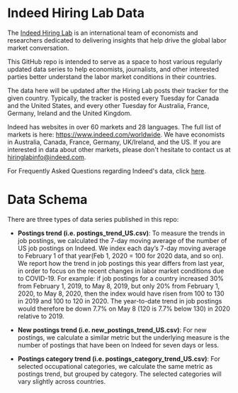 # Indeed Hiring Lab Data

The [Indeed Hiring Lab](http://hiringlab.org) is an international team of economists and researchers dedicated to delivering insights that help drive the global labor market conversation.

This GitHub repo is intended to serve as a space to host various regularly updated data series to help economists, journalists, and other interested parties better understand the labor market conditions in their countries.

The data here will be updated after the Hiring Lab posts their tracker for the given country. Typically, the tracker is posted every Tuesday for Canada and the United States, and every other Tuesday for Australia, France, Germany, Ireland and the United Kingdom.

Indeed has websites in over 60 markets and 28 languages.  The full list of markets is here: https://www.indeed.com/worldwide.  We have economists in Australia, Canada, France, Germany, UK/Ireland, and the US. If you are interested in data about other markets, please don't hesitate to contact us at hiringlabinfo@indeed.com.

For Frequently Asked Questions regarding Indeed's data, click [here](https://www.hiringlab.org/indeed-data-faq/).

# Data Schema

There are three types of data series published in this repo:

* **Postings trend (i.e. postings_trend_US.csv)**: To measure the trends in job postings, we calculated the 7-day moving average of the number of US job postings on Indeed. We index each day’s 7-day moving average to February 1 of that year(Feb 1, 2020 = 100 for 2020 data, and so on). We report how the trend in job postings this year differs from last year, in order to focus on the recent changes in labor market conditions due to COVID-19. For example: if job postings for a country increased 30% from February 1, 2019, to May 8, 2019, but only 20% from February 1, 2020, to May 8, 2020, then the index would have risen from 100 to 130 in 2019 and 100 to 120 in 2020. The year-to-date trend in job postings would therefore be down 7.7% on May 8 (120 is 7.7% below 130) in 2020 relative to 2019. 

* **New postings trend (i.e. new_postings_trend_US.csv)**: For new postings, we calculate a similar metric but the underlying measure is the number of postings that have been on Indeed for seven days or less.

* **Postings category trend (i.e. postings_category_trend_US.csv)**: For selected occupational categories, we calculate the same metric as postings trend, but grouped by category. The selected categories will vary slightly across countries.

